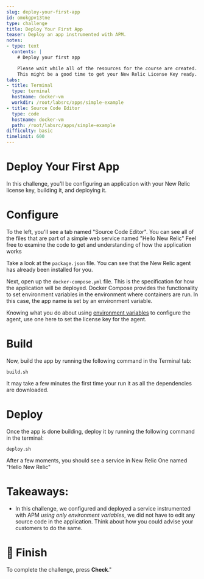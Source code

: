```yaml
---
slug: deploy-your-first-app
id: omokgpv13tne
type: challenge
title: Deploy Your First App
teaser: Deploy an app instrumented with APM.
notes:
- type: text
  contents: |
    # Deploy your first app

    Please wait while all of the resources for the course are created.
    This might be a good time to get your New Relic License Key ready.
tabs:
- title: Terminal
  type: terminal
  hostname: docker-vm
  workdir: /root/labsrc/apps/simple-example
- title: Source Code Editor
  type: code
  hostname: docker-vm
  path: /root/labsrc/apps/simple-example
difficulty: basic
timelimit: 600
---
```


Deploy Your First App
=======================

In this challenge, you'll be configuring an application with your New Relic license key, building it, and deploying it.



Configure
=========

To the left, you'll see a tab named "Source Code Editor".  You can see all of the files that are part of a simple web service named "Hello New Relic" Feel free to examine the code to get and understanding of how the application works

Take a look at the `package.json` file.  You can see that the New Relic agent has already been installed for you.

Next, open up the `docker-compose.yml` file.  This is the specification for how the application will be deployed.  Docker Compose provides the functionality to set environment variables in the environment where containers are run.  In this case, the app name is set by an environment variable.

Knowing what you do about using [environment variables](https://docs.newrelic.com/docs/apm/agents/nodejs-agent/installation-configuration/nodejs-agent-configuration/#environment) to configure the agent, use one here to set the license key for the agent.

Build
=====
Now, build the app by running the following command in the Terminal tab:
```
build.sh
```
It may take a few minutes the first time your run it as all the dependencies are downloaded.

Deploy
======
Once the app is done building, deploy it by running the following command in the terminal:
```
deploy.sh
```

After a few moments, you should see a service in New Relic One named "Hello New Relic"

Takeaways:
==========
 - In this challenge, we configured and deployed a service instrumented with APM *using only environment variables*, we did not have to edit any source code in the application.  Think about how you could advise your customers to do the same.

🏁 Finish
=========

To complete the
challenge, press **Check**."
